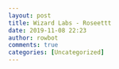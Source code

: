 ```yaml
---
layout: post
title: Wizard Labs - Roseettt
date: 2019-11-08 22:23
author: rowbot
comments: true
categories: [Uncategorized]
---
```

<!-- wp:image {"align":"center","id":805} -->
<div class="wp-block-image"><figure class="aligncenter"><img src="http://offsecnewbie.com/wp-content/uploads/2019/04/image-32.png" alt="" class="wp-image-805"/></figure></div>
<!-- /wp:image -->

<!-- wp:image {"align":"center","id":806} -->
<div class="wp-block-image"><figure class="aligncenter"><img src="http://offsecnewbie.com/wp-content/uploads/2019/04/image-33.png" alt="" class="wp-image-806"/></figure></div>
<!-- /wp:image -->

<!-- wp:image {"align":"center","id":807} -->
<div class="wp-block-image"><figure class="aligncenter"><img src="http://offsecnewbie.com/wp-content/uploads/2019/04/image-34.png" alt="" class="wp-image-807"/></figure></div>
<!-- /wp:image -->

<!-- wp:paragraph -->
<p></p>
<!-- /wp:paragraph -->
